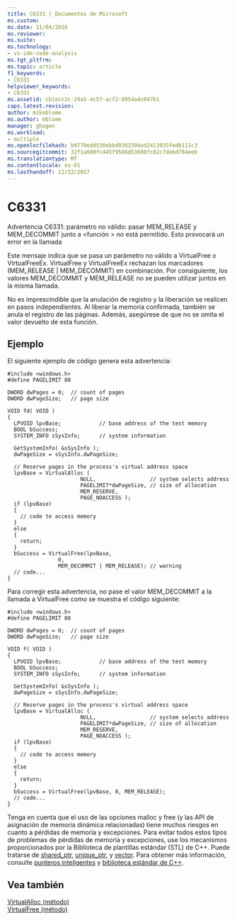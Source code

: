 ```yaml
---
title: C6331 | Documentos de Microsoft
ms.custom: 
ms.date: 11/04/2016
ms.reviewer: 
ms.suite: 
ms.technology:
- vs-ide-code-analysis
ms.tgt_pltfrm: 
ms.topic: article
f1_keywords:
- C6331
helpviewer_keywords:
- C6331
ms.assetid: cb1ecc2c-29a5-4c57-acf2-0954a4c047b1
caps.latest.revision: 
author: mikeblome
ms.author: mblome
manager: ghogen
ms.workload:
- multiple
ms.openlocfilehash: b9770edd530ebbd9381594ed2413935fedb111c3
ms.sourcegitcommit: 32f1a690fc445f9586d53698fc82c7debd784eeb
ms.translationtype: MT
ms.contentlocale: es-ES
ms.lasthandoff: 12/22/2017
---
```

# <a name="c6331"></a>C6331
Advertencia C6331: parámetro no válido: pasar MEM_RELEASE y MEM_DECOMMIT junto a \<función > no está permitido. Esto provocará un error en la llamada  
  
 Este mensaje indica que se pasa un parámetro no válido a VirtualFree o VirtualFreeEx. VirtualFree y VirtualFreeEx rechazan los marcadores (MEM_RELEASE &#124; MEM_DECOMMIT) en combinación. Por consiguiente, los valores MEM_DECOMMIT y MEM_RELEASE no se pueden utilizar juntos en la misma llamada.  
  
 No es imprescindible que la anulación de registro y la liberación se realicen en pasos independientes. Al liberar la memoria confirmada, también se anula el registro de las páginas. Además, asegúrese de que no se omita el valor devuelto de esta función.  
  
## <a name="example"></a>Ejemplo  
 El siguiente ejemplo de código genera esta advertencia:  
  
```  
#include <windows.h>  
#define PAGELIMIT 80  
  
DWORD dwPages = 0;  // count of pages   
DWORD dwPageSize;   // page size   
  
VOID fd( VOID )  
{  
  LPVOID lpvBase;            // base address of the test memory  
  BOOL bSuccess;             
  SYSTEM_INFO sSysInfo;      // system information  
  
  GetSystemInfo( &sSysInfo );    
  dwPageSize = sSysInfo.dwPageSize;  
  
  // Reserve pages in the process's virtual address space  
  lpvBase = VirtualAlloc (  
                       NULL,                 // system selects address  
                       PAGELIMIT*dwPageSize, // size of allocation  
                       MEM_RESERVE,          
                       PAGE_NOACCESS );       
  if (lpvBase)  
  {  
    // code to access memory   
  }  
  else  
  {  
    return;  
  }  
  bSuccess = VirtualFree(lpvBase,              
                0,  
                MEM_DECOMMIT | MEM_RELEASE); // warning   
  // code...  
}  
```  
  
 Para corregir esta advertencia, no pase el valor MEM_DECOMMIT a la llamada a VirtualFree como se muestra el código siguiente:  
  
```  
#include <windows.h>  
#define PAGELIMIT 80  
  
DWORD dwPages = 0;  // count of pages   
DWORD dwPageSize;   // page size   
  
VOID f( VOID )  
{  
  LPVOID lpvBase;            // base address of the test memory  
  BOOL bSuccess;             
  SYSTEM_INFO sSysInfo;      // system information  
  
  GetSystemInfo( &sSysInfo );    
  dwPageSize = sSysInfo.dwPageSize;  
  
  // Reserve pages in the process's virtual address space  
  lpvBase = VirtualAlloc (  
                       NULL,                 // system selects address  
                       PAGELIMIT*dwPageSize, // size of allocation  
                       MEM_RESERVE,          
                       PAGE_NOACCESS );       
  if (lpvBase)  
  {  
    // code to access memory   
  }  
  else  
  {  
    return;  
  }  
  bSuccess = VirtualFree(lpvBase, 0, MEM_RELEASE);   
  // code...  
}  
```  
  
 Tenga en cuenta que el uso de las opciones malloc y free (y las API de asignación de memoria dinámica relacionadas) tiene muchos riesgos en cuanto a pérdidas de memoria y excepciones. Para evitar todos estos tipos de problemas de pérdidas de memoria y excepciones, use los mecanismos proporcionados por la Biblioteca de plantillas estándar (STL) de C++. Puede tratarse de [shared_ptr](/cpp/standard-library/shared-ptr-class), [unique_ptr](/cpp/standard-library/unique-ptr-class), y [vector](/cpp/standard-library/vector). Para obtener más información, consulte [punteros inteligentes](/cpp/cpp/smart-pointers-modern-cpp) y [biblioteca estándar de C++](/cpp/standard-library/cpp-standard-library-reference).  
  
## <a name="see-also"></a>Vea también  
 [VirtualAlloc (método)](/dotnet/framework/unmanaged-api/hosting/ihostmemorymanager-virtualalloc-method)   
 [VirtualFree (método)](/dotnet/framework/unmanaged-api/hosting/ihostmemorymanager-virtualfree-method)